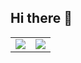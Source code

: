 ## Hi there 👋
<table>
  <tr>
    <td valign="top">
      <img src="https://github-readme-stats.vercel.app/api?username=yiaobang&show_icons=true&theme=transparent" style="max-height: 200px; width: auto;"/>
    </td>
    <td valign="top">
      <img src="https://github-readme-stats.vercel.app/api/top-langs/?username=yiaobang&layout=compact&langs_count=6&text_color=000&icon_color=fff&theme=graywhite" style="max-height: 200px; width: auto;"/>
    </td>
  </tr>
</table>





<!--
**yiaoBang/yiaoBang** is a ✨ _special_ ✨ repository because its `README.md` (this file) appears on your GitHub profile.

Here are some ideas to get you started:

- 🔭 I’m currently working on ...
- 🌱 I’m currently learning ...
- 👯 I’m looking to collaborate on ...
- 🤔 I’m looking for help with ...
- 💬 Ask me about ...
- 📫 How to reach me: ...
- 😄 Pronouns: ...
- ⚡ Fun fact: ...
-->
